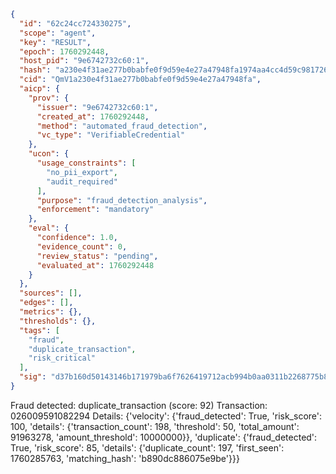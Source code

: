 ```json
{
  "id": "62c24cc724330275",
  "scope": "agent",
  "key": "RESULT",
  "epoch": 1760292448,
  "host_pid": "9e6742732c60:1",
  "hash": "a230e4f31ae277b0babfe0f9d59e4e27a47948fa1974aa4cc4d59c981726bfce",
  "cid": "QmV1a230e4f31ae277b0babfe0f9d59e4e27a47948fa",
  "aicp": {
    "prov": {
      "issuer": "9e6742732c60:1",
      "created_at": 1760292448,
      "method": "automated_fraud_detection",
      "vc_type": "VerifiableCredential"
    },
    "ucon": {
      "usage_constraints": [
        "no_pii_export",
        "audit_required"
      ],
      "purpose": "fraud_detection_analysis",
      "enforcement": "mandatory"
    },
    "eval": {
      "confidence": 1.0,
      "evidence_count": 0,
      "review_status": "pending",
      "evaluated_at": 1760292448
    }
  },
  "sources": [],
  "edges": [],
  "metrics": {},
  "thresholds": {},
  "tags": [
    "fraud",
    "duplicate_transaction",
    "risk_critical"
  ],
  "sig": "d37b160d50143146b171979ba6f7626419712acb994b0aa0311b2268775b86cc"
}
```

Fraud detected: duplicate_transaction (score: 92)
Transaction: 026009591082294
Details: {'velocity': {'fraud_detected': True, 'risk_score': 100, 'details': {'transaction_count': 198, 'threshold': 50, 'total_amount': 91963278, 'amount_threshold': 10000000}}, 'duplicate': {'fraud_detected': True, 'risk_score': 85, 'details': {'duplicate_count': 197, 'first_seen': 1760285763, 'matching_hash': 'b890dc886075e9be'}}}